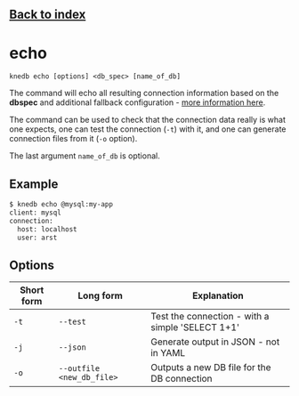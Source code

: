 ## [Back to index](index.md)

# echo
```
knedb echo [options] <db_spec> [name_of_db]
```
The command will echo all resulting connection information based on the **dbspec** and additional fallback configuration - [more information here](dbspec.md).

The command can be used to check that the connection data really is what one expects, one can test the connection (`-t`) with it, and one can generate connection files from it (`-o` option). 

The last argument `name_of_db` is optional. 

## Example
```bash
$ knedb echo @mysql:my-app  
client: mysql
connection:
  host: localhost
  user: arst
```

## Options
| Short form | Long form | Explanation | 
| --- | --- | --- | 
| `-t` | `--test` | Test the connection - with a simple 'SELECT 1+1' | 
| `-j` | `--json` | Generate output in JSON - not in YAML | 
| `-o` | `--outfile <new_db_file>` | Outputs a new DB file for the DB connection | 
